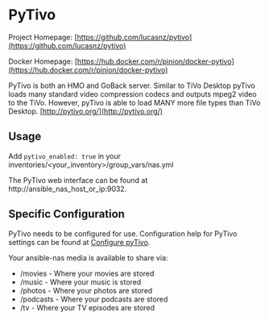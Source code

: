 # PyTivo

Project Homepage: [https://github.com/lucasnz/pytivo](https://github.com/lucasnz/pytivo)

Docker Homepage: [https://hub.docker.com/r/pinion/docker-pytivo](https://hub.docker.com/r/pinion/docker-pytivo)

PyTivo is both an HMO and GoBack server. Similar to TiVo Desktop pyTivo loads many standard video compression codecs and outputs mpeg2 video to the TiVo. However, pyTivo is able to load MANY more file types than TiVo Desktop. [http://pytivo.org/](http://pytivo.org/)

## Usage

Add `pytivo_enabled: true` in your inventories/<your_inventory>/group_vars/nas.yml

The PyTivo web interface can be found at http://ansible_nas_host_or_ip:9032.

## Specific Configuration

PyTivo needs to be configured for use. Configuration help for PyTivo settings can be found at [Configure pyTivo](https://pytivo.sourceforge.io/wiki/index.php/Configure_pyTivo).

Your ansible-nas media is available to share via:

* /movies   - Where your movies are stored
* /music    - Where your music is stored
* /photos   - Where your photos are stored
* /podcasts - Where your podcasts are stored
* /tv       - Where your TV episodes are stored
